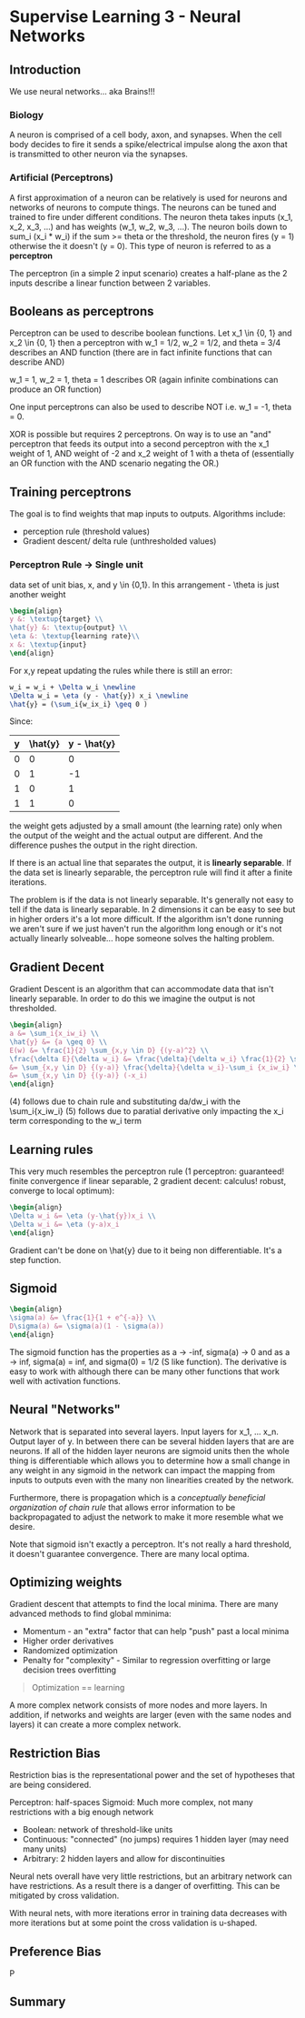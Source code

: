 # Supervise Learning 3 - Neural Networks

## Introduction
We use neural networks... aka Brains!!!

### Biology

A neuron is comprised of a cell body, axon, and synapses. When the cell body decides to fire it sends a spike/electrical impulse along the axon that is transmitted to other neuron via the synapses.

### Artificial (Perceptrons)

A first approximation of a neuron can be relatively is used for neurons and networks of neurons to compute things. The neurons can be tuned and trained to fire under different conditions. The neuron theta takes  inputs (x_1, x_2, x_3, ...) and has weights (w_1, w_2, w_3, ...). The neuron boils down to sum_i (x_i * w_i)  if the sum >= theta or the threshold, the neuron fires (y = 1) otherwise the it doesn't (y = 0). This type of neuron is referred to as a **perceptron**

The perceptron (in a simple 2 input scenario) creates a half-plane as the 2 inputs describe a linear function between 2 variables.


## Booleans as perceptrons

Perceptron can be used to describe boolean functions. Let x_1 \in {0, 1} and x_2 \in {0, 1} then a perceptron with w_1 = 1/2, w_2 = 1/2, and theta = 3/4 describes an AND function (there are in fact infinite functions that can describe AND)

w_1 = 1, w_2 = 1, theta = 1 describes OR (again infinite combinations can produce an OR function)

One input perceptrons can also be used to describe NOT i.e. w_1 = -1, theta = 0.

XOR is possible but requires 2 perceptrons. On way is to use an "and" perceptron that feeds its output into a second perceptron with the x_1 weight of 1, AND weight of -2 and x_2 weight of 1 with a theta of (essentially an OR function with the AND scenario negating the OR.)

## Training perceptrons

The goal is to find weights that map inputs to outputs. Algorithms include:
* perception rule (threshold values)
* Gradient descent/ delta rule (unthresholded values)

### Perceptron Rule -> Single unit

data set of unit bias, x, and y \in {0,1}. In this arrangement - \theta is just another weight

```tex
\begin{align}
y &: \textup{target} \\
\hat{y} &: \textup{output} \\
\eta &: \textup{learning rate}\\
x &: \textup{input}
\end{align}

```

For x,y repeat updating the rules while there is still an error:

```tex
w_i = w_i + \Delta w_i \newline
\Delta w_i = \eta (y - \hat{y}) x_i \newline
\hat{y} = (\sum_i{w_ix_i} \geq 0 )
```
Since:

| y     | \hat{y}   | y - \hat{y}   |
| ----- | --------- | ------------- |
| 0     | 0         | 0             |
| 0     | 1         | -1            |
| 1     | 0         | 1             |
| 1     | 1         | 0             |


the weight gets adjusted by a small amount (the learning rate) only when the output of the weight and the actual output are different. And the difference pushes the output in the right direction.

If there is an actual line that separates the output, it is **linearly separable**. If the data set is linearly separable, the perceptron rule will find it after a finite iterations.

The problem is if the data is not linearly separable. It's generally not easy to tell if the data is linearly separable. In 2 dimensions it can be easy to see but in higher orders it's a lot more difficult. If the algorithm isn't done running we aren't sure if we just haven't run the algorithm long enough or it's not actually linearly solveable... hope someone solves the halting problem.

## Gradient Decent

Gradient Descent is an algorithm that can accommodate data that isn't linearly separable. In order to do this we imagine the output is not thresholded.

```tex
\begin{align}
a &= \sum_i{x_iw_i} \\
\hat{y} &= {a \geq 0} \\
E(w) &= \frac{1}{2} \sum_{x,y \in D} {(y-a)^2} \\
\frac{\delta E}{\delta w_i} &= \frac{\delta}{\delta w_i} \frac{1}{2} \sum_{x,y \in D} {(y-a)^2} \\
&= \sum_{x,y \in D} {(y-a)} \frac{\delta}{\delta w_i}-\sum_i {x_iw_i} \\
&= \sum_{x,y \in D} {(y-a)} (-x_i)
\end{align}
```

(4) follows due to chain rule and substituting da/dw_i with the \sum_i{x_iw_i}
(5) follows due to paratial derivative only impacting the x_i term corresponding to the w_i term

## Learning rules

This very much resembles the perceptron rule (1 perceptron: guaranteed! finite convergence if linear separable, 2 gradient decent: calculus! robust, converge to local optimum): 

```tex
\begin{align}
\Delta w_i &= \eta (y-\hat{y})x_i \\
\Delta w_i &= \eta (y-a)x_i
\end{align}
```

Gradient can't be done on \hat{y} due to it being non differentiable. It's a step function.


## Sigmoid

```tex
\begin{align}
\sigma(a) &= \frac{1}{1 + e^{-a}} \\
D\sigma(a) &= \sigma(a)(1 - \sigma(a))
\end{align}
```

The sigmoid function has the properties as a -> -inf, sigma(a) -> 0 and as a -> inf, sigma(a) = inf, and sigma(0) = 1/2 (S like function). The derivative is easy to work with although there can be many other functions that work well with activation functions.

## Neural "Networks"

Network that is separated into several layers. Input layers for x_1, ... x_n. Output layer of y. In between there can be several hidden layers that are are neurons. If all of the hidden layer neurons are sigmoid units then the whole thing is differentiable which allows you to determine how a small change in any weight in any sigmoid in the network can impact the mapping from inputs to outputs even with the many non linearities created by the network.

Furthermore, there is propagation which is a *conceptually beneficial organization of chain rule* that allows error information to be backpropagated to adjust the network to make it more resemble what we desire.

Note that sigmoid isn't exactly a perceptron. It's not really a hard threshold, it doesn't guarantee convergence. There are many local optima.

## Optimizing weights

Gradient descent that attempts to find the local minima. There are many advanced methods to find global mminima:
- Momentum - an "extra" factor that can help "push" past a local minima
- Higher order derivatives
- Randomized optimization
- Penalty for "complexity" - Similar to regression overfitting or large decision trees overfitting

> Optimization == learning

A more complex network consists of more nodes and more layers. In addition, if networks and weights are larger (even with the same nodes and layers) it can create a more complex network.

## Restriction Bias

Restriction bias is the representational power and the set of hypotheses that are being considered.

Perceptron: half-spaces
Sigmoid: Much more complex, not many restrictions with a big enough network

- Boolean: network of threshold-like units
- Continuous: "connected" (no jumps) requires 1 hidden layer (may need many units)
- Arbitrary: 2 hidden layers and allow for discontinuities

Neural nets overall have very little restrictions, but an arbitrary network can have restrictions. As a result there is a danger of overfitting. This can be mitigated by cross validation.

With neural nets, with more iterations error in training data decreases with more iterations but at some point the cross validation is u-shaped.

## Preference Bias

P

## Summary

